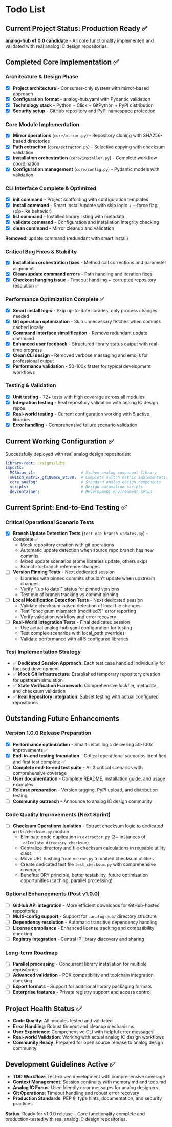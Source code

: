 # Todo List

## Current Project Status: Production Ready ✅

**analog-hub v1.0.0 candidate** - All core functionality implemented and validated with real analog IC design repositories.

## Completed Core Implementation ✅

### **Architecture & Design Phase**
- [x] **Project architecture** - Consumer-only system with mirror-based approach
- [x] **Configuration format** - analog-hub.yaml with Pydantic validation  
- [x] **Technology stack** - Python + Click + GitPython + PyPI distribution
- [x] **Security setup** - GitHub repository and PyPI namespace protection

### **Core Module Implementation**
- [x] **Mirror operations** (`core/mirror.py`) - Repository cloning with SHA256-based directories
- [x] **Path extraction** (`core/extractor.py`) - Selective copying with checksum validation
- [x] **Installation orchestration** (`core/installer.py`) - Complete workflow coordination
- [x] **Configuration management** (`core/config.py`) - Pydantic models with validation

### **CLI Interface Complete & Optimized**
- [x] **init command** - Project scaffolding with configuration templates
- [x] **install command** - Smart install/update with skip logic + --force flag (pip-like behavior)
- [x] **list command** - Installed library listing with metadata
- [x] **validate command** - Configuration and installation integrity checking
- [x] **clean command** - Mirror cleanup and validation

**Removed**: update command (redundant with smart install)

### **Critical Bug Fixes & Stability**
- [x] **Installation orchestration fixes** - Method call corrections and parameter alignment
- [x] **Clean/update command errors** - Path handling and iteration fixes
- [x] **Checkout hanging issue** - Timeout handling + corrupted repository resolution ✅

### **Performance Optimization Complete** ✅
- [x] **Smart install logic** - Skip up-to-date libraries, only process changes needed
- [x] **Git operation optimization** - Skip unnecessary fetches when commits cached locally
- [x] **Command interface simplification** - Remove redundant update command
- [x] **Enhanced user feedback** - Structured library status output with real-time progress
- [x] **Clean CLI design** - Removed verbose messaging and emojis for professional output
- [x] **Performance validation** - 50-100x faster for typical development workflows

### **Testing & Validation**
- [x] **Unit testing** - 72+ tests with high coverage across all modules
- [x] **Integration testing** - Real repository validation with analog IC design repos
- [x] **Real-world testing** - Current configuration working with 5 active libraries
- [x] **Error handling** - Comprehensive failure scenario validation

## Current Working Configuration ✅

Successfully deployed with real analog design repositories:
```yaml
library-root: designs/libs
imports:
  MOSbius_v1:                    # Xschem analog component library
  switch_matrix_gf180mcu_9t5v0:  # Complete switch matrix implementation
  core_analog:                   # Standard analog design components  
  scripts:                       # Design automation scripts
  devcontainer:                  # Development environment setup
```

## Current Sprint: End-to-End Testing ✅

### **Critical Operational Scenario Tests**
- [x] **Branch Update Detection Tests** (`test_e2e_branch_updates.py`) - Complete ✅
  - Mock repository creation with git operations
  - Automatic update detection when source repo branch has new commits
  - Mixed update scenarios (some libraries update, others skip)
  - Branch-to-branch reference changes
- [ ] **Version Pinning Tests** - Next dedicated session
  - Libraries with pinned commits shouldn't update when upstream changes
  - Verify "[up to date]" status for pinned versions
  - Test mix of branch tracking vs commit pinning
- [ ] **Local Modification Detection Tests** - Next dedicated session  
  - Validate checksum-based detection of local file changes
  - Test "checksum mismatch (modified?)" error reporting
  - Verify validation workflow and error recovery
- [ ] **Real-World Integration Tests** - Final dedicated session
  - Use actual analog-hub.yaml configuration for testing
  - Test complex scenarios with local_path overrides
  - Validate performance with all 5 configured libraries

### **Test Implementation Strategy**
- ✅ **Dedicated Session Approach**: Each test case handled individually for focused development
- ✅ **Mock Git Infrastructure**: Established temporary repository creation for upstream simulation
- ✅ **State Verification Framework**: Comprehensive lockfile, metadata, and checksum validation
- ✅ **Real Repository Integration**: Subset testing with actual configured repositories

## Outstanding Future Enhancements

### **Version 1.0.0 Release Preparation**
- [x] **Performance optimization** - Smart install logic delivering 50-100x improvements ✅
- [x] **End-to-end testing foundation** - Critical operational scenarios identified and first test complete ✅
- [ ] **Complete end-to-end test suite** - All 3 critical scenarios with comprehensive coverage
- [ ] **User documentation** - Complete README, installation guide, and usage examples
- [ ] **Release preparation** - Version tagging, PyPI upload, and distribution testing
- [ ] **Community outreach** - Announce to analog IC design community

### **Code Quality Improvements (Next Sprint)**
- [ ] **Checksum Operations Isolation** - Extract checksum logic to dedicated `utils/checksum.py` module
  - Eliminate code duplication in `extractor.py` (3+ instances of `_calculate_directory_checksum`)
  - Centralize directory and file checksum calculations in reusable utility class
  - Move URL hashing from `mirror.py` to unified checksum utilities
  - Create dedicated test file `test_checksum.py` with comprehensive coverage
  - Benefits: DRY principle, better testability, future optimization opportunities (caching, parallel processing)

### **Optional Enhancements (Post v1.0.0)**
- [ ] **GitHub API integration** - More efficient downloads for GitHub-hosted repositories
- [ ] **Multi-config support** - Support for `.analog-hub/` directory structure
- [ ] **Dependency resolution** - Automatic transitive dependency handling
- [ ] **License compliance** - Enhanced license tracking and compatibility checking
- [ ] **Registry integration** - Central IP library discovery and sharing

### **Long-term Roadmap**
- [ ] **Parallel processing** - Concurrent library installation for multiple repositories  
- [ ] **Advanced validation** - PDK compatibility and toolchain integration checking
- [ ] **Export formats** - Support for additional library packaging formats
- [ ] **Enterprise features** - Private registry support and access control

## Project Health Status ✅

- **Code Quality**: All modules tested and validated
- **Error Handling**: Robust timeout and cleanup mechanisms
- **User Experience**: Comprehensive CLI with helpful error messages
- **Real-world Validation**: Working with actual analog IC design workflows
- **Community Ready**: Prepared for open source release to analog design community

## Development Guidelines Active ✅

- **TDD Workflow**: Test-driven development with comprehensive coverage
- **Context Management**: Session continuity with memory.md and todo.md
- **Analog IC Focus**: User-friendly error messages for analog designers
- **Git Operations**: Timeout handling and robust error recovery
- **Production Standards**: PEP 8, type hints, documentation, and security practices

**Status**: Ready for v1.0.0 release - Core functionality complete and production-tested with real analog IC design repositories.